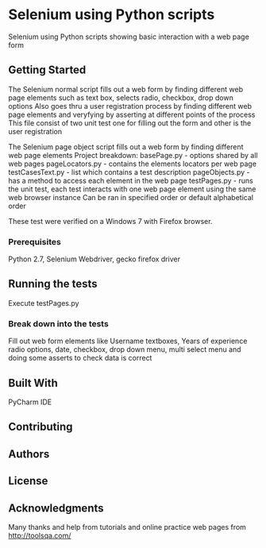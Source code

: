 # Selenium using Python scripts

Selenium using Python scripts showing basic interaction with a web page form

## Getting Started

The Selenium normal script fills out a web form by finding different web page elements such as text box, selects radio, checkbox, drop down options
Also goes thru a user registration process by finding different web page elements and veryfying by asserting at different points of the process
This file consist of two unit test one for filling out the form and other is the user registration

The Selenium page object script fills out a web form by finding different web page elements
Project breakdown:
basePage.py - options shared by all web pages
pageLocators.py - contains the elements locators per web page
testCasesText.py - list which contains a test description
pageObjects.py - has a method to access each element in the web page
testPages.py - runs the unit test, each test interacts with one web page element using the same web browser instance
Can be ran in specified order or default alphabetical order

These test were verified on a Windows 7 with Firefox browser.

### Prerequisites

Python 2.7, Selenium Webdriver, gecko firefox driver

## Running the tests

Execute testPages.py

### Break down into the tests

Fill out web form elements like Username textboxes, Years of experience radio options, date, checkbox, drop down menu, multi select menu
and doing some asserts to check data is correct

## Built With

PyCharm IDE

## Contributing


## Authors


## License


## Acknowledgments

Many thanks and help from tutorials and online practice web pages from http://toolsqa.com/